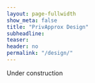 ```yaml
---
layout: page-fullwidth
show_meta: false
title: "PrivApprox Design"
subheadline:
teaser:
header: no
permalink: "/design/"
---
```


Under construction
